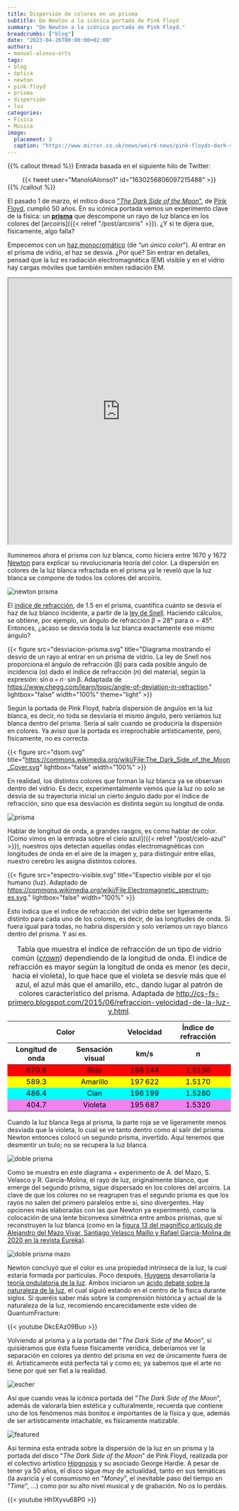 ```yaml
---
title: Dispersión de colores en un prisma
subtitle: De Newton a la icónica portada de Pink Floyd
summary: "De Newton a la icónica portada de Pink Floyd."
breadcrumbs: ["blog"]
date: "2023-04-26T00:00:00+02:00"
authors:
- manuel-alonso-orts
tags:
- blog
- óptica
- newton
- pink-floyd
- prisma
- dispersión
- luz
categories:
- Física
- Música
image:
  placement: 3
  caption: "https://www.mirror.co.uk/news/weird-news/pink-floyds-dark-side-moon-25089569"
---
```


{{% callout thread %}}
Entrada basada en el siguiente hilo de Twitter:
<div align="center">
{{< tweet user="ManoloAlonso1" id="1630256806097215488" >}}
</div>
{{% /callout %}}

El pasado 1 de marzo, el mítico disco ["*The Dark Side of the Moon*"](https://es.wikipedia.org/wiki/The_Dark_Side_of_the_Moon), de [Pink Floyd](https://es.wikipedia.org/wiki/Pink_Floyd), cumplió 50 años. En su icónica portada vemos un experimento clave de la física: un [**prisma**](https://es.wikipedia.org/wiki/Prisma_(óptica)) que descompone un rayo de luz blanca en los colores del [arcoíris]({{< relref "/post/arcoiris" >}}). ¿Y si te dijera que, físicamente, algo falla?

Empecemos con un [haz monocromático](https://es.wikipedia.org/wiki/Luz_monocromática) (de “*un único color*”). Al entrar en el prisma de vidrio, el haz se desvía. ¿Por qué? Sin entrar en detalles, pensad que la luz es radiación electromagnética (EM) visible y en el vidrio hay cargas móviles que también emiten radiación EM.

<iframe src="https://phet.colorado.edu/sims/html/bending-light/latest/bending-light_es.html"
        width="100%"
        height="600"
        allowfullscreen>
</iframe>

Iluminemos ahora el prisma con luz blanca, como hiciera entre 1670 y 1672 [Newton](https://es.wikipedia.org/wiki/Isaac_Newton) para explicar su revolucionaria teoría del color. La dispersión en colores de la luz blanca refractada en el prisma ya le reveló que la luz blanca se compone de todos los colores del arcoíris.

![newton prisma](https://cdn.shopify.com/s/files/1/0044/3708/2200/files/CT_Blog_1_images_Newton_s_experiment.jpg?v=1641917624 "Fuente: https://copic.too.com/blogs/educational/the-color-wheel-then-and-now")

El [índice de refracción](https://es.wikipedia.org/wiki/Índice_de_refracción), de 1.5 en el prisma, cuantifica cuánto se desvía el haz de luz blanco incidente, a partir de la [ley de Snell](https://es.wikipedia.org/wiki/Ley_de_Snell). Haciendo cálculos, se obtiene, por ejemplo, un ángulo de refracción β = 28° para α = 45°. Entonces, ¿acaso se desvía toda la luz blanca exactamente ese mismo ángulo?

{{< figure src="desviacion-prisma.svg" title="Diagrama mostrando el desvío de un rayo al entrar en un prisma de vidrio. La ley de Snell nos proporciona el ángulo de refracción (β) para cada posible ángulo de incidencia (α) dado el índice de refracción (*n*) del material, según la expresión: sin&thinsp;α&thinsp;=&thinsp;*n*&thinsp;·&thinsp;sin&thinsp;β. Adaptada de https://www.chegg.com/learn/topic/angle-of-deviation-in-refraction." lightbox="false" width="100%" theme="light" >}}

Según la portada de Pink Floyd, habría dispersión de ángulos en la luz blanca, es decir, no toda se desviaría el mismo ángulo, pero veríamos luz blanca dentro del prisma. Sería al salir cuando se produciría la dispersión en colores. Ya aviso que la portada es irreprochable artísticamente, pero, físicamente, no es correcta.

{{< figure src="dsom.svg" title="https://commons.wikimedia.org/wiki/File:The_Dark_Side_of_the_Moon_Cover.svg" lightbox="false" width="100%" >}}

En realidad, los distintos colores que forman la luz blanca ya se observan dentro del vidrio. Es decir, experimentalmente vemos que la luz no solo se desvía de su trayectoria inicial un cierto ángulo dado por el índice de refracción, sino que esa desviación es distinta según su longitud de onda.

![prisma](prisma.jpg "https://www.britannica.com/technology/prism-optics")

Hablar de longitud de onda, a grandes rasgos, es como hablar de color. [Como vimos en la entrada sobre el cielo azul]({{< relref "/post/cielo-azul" >}}), nuestros ojos detectan aquellas ondas electromagnéticas con longitudes de onda en el aire de la imagen y, para distinguir entre ellas, nuestro cerebro les asigna distintos colores.

{{< figure src="espectro-visible.svg" title="Espectro visible por el ojo humano (luz). Adaptado de https://commons.wikimedia.org/wiki/File:Electromagnetic_spectrum-es.svg." lightbox="false" width="100%" >}}

Esto indica que el índice de refracción del vidrio debe ser ligeramente distinto para cada uno de los colores, es decir, de las longitudes de onda. Si fuera igual para todas, no habría dispersión y solo veríamos un rayo blanco dentro del prisma. Y así es.

<table id="colores-resistencias">
<caption>Tabla que muestra el índice de refracción de un tipo de vidrio común (<a href="https://es.wikipedia.org/wiki/Vidrio_crown" target="_blank" rel="noopener"><em>crown</em></a>) dependiendo de la longitud de onda. El índice de refracción es mayor según la longitud de onda es menor (es decir, hacia el violeta), lo que hace que el violeta se desvíe más que el azul, el azul más que el amarillo, etc., dando lugar al patrón de colores característico del prisma. Adaptada de <a href="http://cs-fs-primero.blogspot.com/2015/06/refraccion-velocidad-de-la-luz-y.html" target="_blank" rel="noopener">http://cs-fs-primero.blogspot.com/2015/06/refraccion-velocidad-de-la-luz-y.html</a>.</caption>
<thead>
<tr>
<th class="text-center" colspan=2>Color</th>
<th class="text-center">Velocidad</th>
<th class="text-center">Índice de refracción</th>
</tr>
<tr>
<th class="text-center">Longitud de onda</th>
<th class="text-center">Sensación visual</th>
<th class="text-center">km/s</th>
<th class="text-center">n</th>
</tr>
</thead>
<tbody>
<tr style="color: black; background-color:red">
<td align="center">670.6</td>
<td align="center">Rojo</td>
<td align="center">198&thinsp;144</td>
<td align="center">1.5130</td>
</tr>
<tr style="color: black; background-color:yellow">
<td align="center">589.3</td>
<td align="center">Amarillo</td>
<td align="center">197&thinsp;622</td>
<td align="center">1.5170</td>
</tr>
<tr style="color: black; background-color:cyan">
<td align="center">486.4</td>
<td align="center">Cian</td>
<td align="center">196&thinsp;199</td>
<td align="center">1.5280</td>
</tr>
<tr style="color: black; background-color:violet">
<td align="center">404.7</td>
<td align="center">Violeta</td>
<td align="center">195&thinsp;687</td>
<td align="center">1.5320</td>
</tr>
</tbody>
</table>

Cuando la luz blanca llega al prisma, la parte roja se ve ligeramente menos desviada que la violeta, lo cual se ve tanto dentro como al salir del prisma. Newton entonces colocó un segundo prisma, invertido. Aquí tenemos que desmentir un bulo; no se recupera la luz blanca.

![doble prisma](doble-prisma.png "Este tipo de representaciones del doble prisma recuperando la luz blanca son habituales incluso en libros de texto, pero no son correctas, como podéis ver a continuación. Adaptada de https://www.nextgurukul.in/wiki/concept/punjab/class-10/physics/refraction-of-light/dispersion-and-recombination-of-white-light/3958923.")

Como se muestra en este diagrama + experimento de A. del Mazo, S. Velasco y R. García-Molina, el rayo de luz, originalmente blanco, que emerge del segundo prisma, sigue dispersado en los colores del arcoíris. La clave de que los colores no se reagrupen tras el segundo prisma es que los rayos no salen del primero paralelos entre sí, sino divergentes. Hay opciones más elaboradas con las que Newton ya experimentó, como la colocación de una lente biconvexa simétrica entre ambos prismas, que sí reconstruyen la luz blanca (como en la [figura 13 del magnífico artículo de Alejandro del Mazo Vivar, Santiago Velasco Maíllo y Rafael García-Molina de 2020 en la revista Eureka](https://revistas.uca.es/index.php/eureka/article/view/5776/6612)).

![doble prisma mazo](doble-prisma-mazo.png "Diagrama de rayos y experimento mostrando que un doble prisma mantiene la dispersión en colores. Fuente de la imagen: figuras 2 y 4 del [magnífico artículo de Alejandro del Mazo Vivar, Santiago Velasco Maíllo y Rafael García-Molina de 2020 en la revista Eureka](https://revistas.uca.es/index.php/eureka/article/view/5776/6612).")

Newton concluyó que el color es una propiedad intrínseca de la luz, la cual estaría formada por partículas. Poco después, [Huygens](https://es.wikipedia.org/wiki/Christiaan_Huygens) desarrollaría la [teoría ondulatoria de la luz](https://es.wikipedia.org/wiki/Luz#Teoría_ondulatoria). Ambos iniciaron un [ácido debate sobre la naturaleza de la luz](http://rsefalicante.umh.es/TemasLuz/Luz03.htm), el cual siguió estando en el centro de la física durante siglos. Si queréis saber más sobre la comprensión histórica y actual de la naturaleza de la luz, recomiendo encarecidamente este vídeo de QuantumFracture:

{{< youtube DkcEAz09Buo >}}

Volviendo al prisma y a la portada del "*The Dark Side of the Moon*", si quisiéramos que ésta fuese físicamente verídica, deberíamos ver la separación en colores ya dentro del prisma en vez de únicamente fuera de él. Artísticamente está perfecta tal y como es; ya sabemos que el arte no tiene por qué ser fiel a la realidad.

![escher](escher.jpg 'La [litografía "*Waterfall*"](https://es.wikipedia.org/wiki/Cascada_(M._C._Escher)), de M. C. Escher, es un buen ejemplo de una representación de una escena que viola las leyes de la física (en este caso, de la perspectiva), con un ciclo imposible de agua que circula horizontalmente para terminar cayendo encima del punto de salida. Fuente de la imagen: https://www.etsy.com/es/listing/484837199/mc-escher-print-escher-art-waterfall.')

Así que cuando veas la icónica portada del "*The Dark Side of the Moon*", además de valorarla bien estética y culturalmente, recuerda que contiene uno de los fenómenos más bonitos e importantes de la física y que, además de ser artísticamente intachable, es físicamente matizable.

![featured](featured.jpg "Si la portada reprodujera físicamente lo que ocurre, los colores se deberían ver ya dentro del prisma. Pero, como aclaro en varios puntos de la entrada, una representación artística no tiene por qué reproducir la realidad; la portada es genial tal y como es. Fuente de la imagen: https://www.mirror.co.uk/news/weird-news/pink-floyds-dark-side-moon-25089569.")

Así termina esta entrada sobre la dispersión de la luz en un prisma y la portada del disco "*The Dark Side of the Moon*" de Pink Floyd, realizada por el colectivo artístico [Hipgnosis](https://historia-arte.com/articulos/las-portadas-de-hipgnosis) y su asociado George Hardie. A pesar de tener ya 50 años, el disco sigue muy de actualidad, tanto en sus temáticas (la avaricia y el consumismo en "*Money*", el inevitable paso del tiempo en "*Time*", ...) como por su alto nivel musical y de grabación. No os lo perdáis.

{{< youtube Hh1Xyvu68P0 >}}